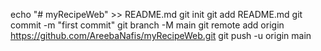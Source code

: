 echo "# myRecipeWeb" >> README.md
git init
git add README.md
git commit -m "first commit"
git branch -M main
git remote add origin https://github.com/AreebaNafis/myRecipeWeb.git
git push -u origin main